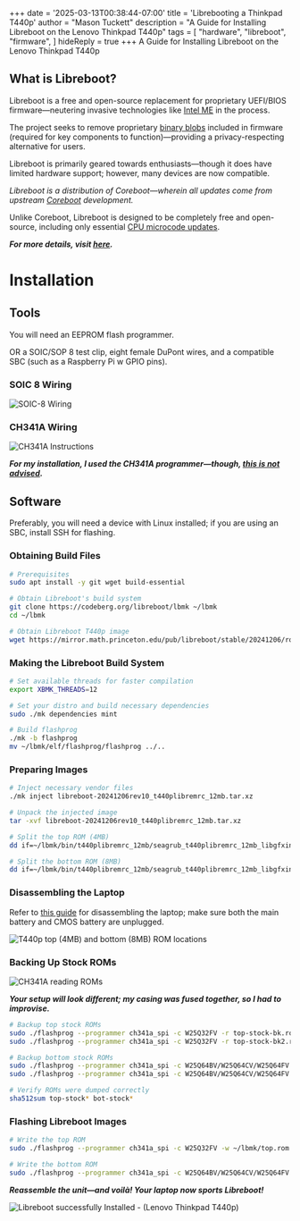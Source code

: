 +++
date = '2025-03-13T00:38:44-07:00'
title = 'Librebooting a Thinkpad T440p'
author = "Mason Tuckett"
description = "A Guide for Installing Libreboot on the Lenovo Thinkpad T440p"
tags = [
    "hardware",
    "libreboot",
    "firmware",
]
hideReply = true
+++
A Guide for Installing Libreboot on the Lenovo Thinkpad T440p

## What is Libreboot?

Libreboot is a free and open-source replacement for proprietary UEFI/BIOS firmware—neutering invasive technologies like [Intel ME](https://itsfoss.com/fact-intel-minix-case/) in the process.

The project seeks to remove proprietary [binary blobs](https://libreboot.org/news/policy.html#what-is-a-binary-blob) included in firmware (required for key components to function)—providing a privacy-respecting alternative for users.

Libreboot is primarily geared towards enthusiasts—though it does have limited hardware support; however, many devices are now compatible.

_Libreboot is a distribution of Coreboot—wherein all updates come from upstream [Coreboot](https://www.coreboot.org/) development._

Unlike Coreboot, Libreboot is designed to be completely free and open-source, including only essential [CPU microcode updates](https://libreboot.org/news/microcode.html).

_**For more details, visit [here](https://libreboot.org/).**_

# Installation


## Tools 
You will need an EEPROM flash programmer.

OR a SOIC/SOP 8 test clip, eight female DuPont wires, and a compatible SBC (such as a Raspberry Pi w GPIO pins).

### SOIC 8 Wiring
![SOIC-8 Wiring](/images/posts/t440p-libreboot/wiring.webp)

### CH341A Wiring
![CH341A Instructions](/images/posts/t440p-libreboot/ch341a.webp)

_**For my installation, I used the CH341A programmer—though, [this is not advised](https://libreboot.org/docs/install/spi.html#do-not-buy-ch341a).**_

## Software

Preferably, you will need a device with Linux installed; if you are using an SBC, install SSH for flashing.


### Obtaining Build Files

```sh
# Prerequisites
sudo apt install -y git wget build-essential

# Obtain Libreboot's build system
git clone https://codeberg.org/libreboot/lbmk ~/lbmk
cd ~/lbmk

# Obtain Libreboot T440p image
wget https://mirror.math.princeton.edu/pub/libreboot/stable/20241206/roms/libreboot-20241206rev10_t440plibremrc_12mb.tar.xz
```
### Making the Libreboot Build System

```sh
# Set available threads for faster compilation
export XBMK_THREADS=12

# Set your distro and build necessary dependencies
sudo ./mk dependencies mint

# Build flashprog
./mk -b flashprog
mv ~/lbmk/elf/flashprog/flashprog ../..
```
### Preparing Images

```sh
# Inject necessary vendor files
./mk inject libreboot-20241206rev10_t440plibremrc_12mb.tar.xz

# Unpack the injected image
tar -xvf libreboot-20241206rev10_t440plibremrc_12mb.tar.xz

# Split the top ROM (4MB)
dd if=~/lbmk/bin/t440plibremrc_12mb/seagrub_t440plibremrc_12mb_libgfxinit_corebootfb_usqwerty.rom of=top.rom bs=1M skip=8

# Split the bottom ROM (8MB)
dd if=~/lbmk/bin/t440plibremrc_12mb/seagrub_t440plibremrc_12mb_libgfxinit_corebootfb_usqwerty.rom of=bot.rom bs=1M count=8
```
### Disassembling the Laptop

Refer to [this guide](https://www.myfixguide.com/manual/lenovo-thinkpad-t440-disassembly/) for disassembling the laptop; make sure both the main battery and CMOS battery are unplugged. 

![T440p top (4MB) and bottom (8MB) ROM locations](/images/posts/t440p-libreboot/t440p-chips.webp)

### Backing Up Stock ROMs

![CH341A reading ROMs](/images/posts/t440p-libreboot/connected.webp)

_**Your setup will look different; my casing was fused together, so I had to improvise.**_

```sh
# Backup top stock ROMs
sudo ./flashprog --programmer ch341a_spi -c W25Q32FV -r top-stock-bk.rom
sudo ./flashprog --programmer ch341a_spi -c W25Q32FV -r top-stock-bk2.rom

# Backup bottom stock ROMs
sudo ./flashprog --programmer ch341a_spi -c W25Q64BV/W25Q64CV/W25Q64FV -r bot-stock-bk.rom
sudo ./flashprog --programmer ch341a_spi -c W25Q64BV/W25Q64CV/W25Q64FV -r bot-stock-bk2.rom

# Verify ROMs were dumped correctly
sha512sum top-stock* bot-stock*
```
### Flashing Libreboot Images

```sh
# Write the top ROM
sudo ./flashprog --programmer ch341a_spi -c W25Q32FV -w ~/lbmk/top.rom

# Write the bottom ROM
sudo ./flashprog --programmer ch341a_spi -c W25Q64BV/W25Q64CV/W25Q64FV -w ~/lbmk/bot.rom
```
_**Reassemble the unit—and voilà! Your laptop now sports Libreboot!**_

![Libreboot successfully Installed - (Lenovo Thinkpad T440p)](/images/posts/t440p-libreboot/libreboot-installed.webp)
